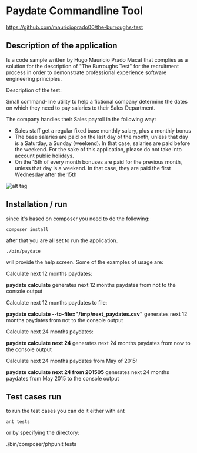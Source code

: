 Paydate Commandline Tool
=======

https://github.com/mauricioprado00/the-burroughs-test

Description of the application
------------------------------

Is a code sample written by Hugo Mauricio Prado Macat  that complies as a solution for the description of "The Burroughs Test" for the recruitment process in order to demonstrate professional experience software engineering principles.

Description of the test:

Small command-line utility to help a fictional company determine the dates on which they need to pay salaries to their Sales Department.

The company handles their Sales payroll in the following way:

* Sales staff get a regular fixed base monthly salary, plus a monthly bonus 
* The base salaries are paid on the last day of the month, unless that day is a Saturday, a Sunday (weekend). In that case, salaries are paid before the weekend. For the sake of this application,  please do not take into account public holidays. 
* On the 15th of every month bonuses are paid for the previous month, unless that day is a weekend. In that case, they are paid the first Wednesday after the 15th

![alt tag](https://raw.github.com/mauricioprado00/the-burroughs-test/master/diagram.png)


Installation / run
------------------
since it's based on composer you need to do the following:

    composer install

after that you are all set to run the application.


    ./bin/paydate


will provide the help screen. Some of the examples of usage are:

Calculate next 12 months paydates:

**paydate calculate**    generates next 12 months paydates from not to the console output                                                                                               

Calculate next 12 months paydates to file:

**paydate calculate --to-file="/tmp/next_paydates.csv"**    generates next 12 months paydates from not to the console output                                                            

Calculate next 24 months paydates:

**paydate calculate next 24** generates next 24 months paydates from now to the console output                                                                                       

Calculate next 24 months paydates from May of 2015:

**paydate calculate next 24 from 201505** generates next 24 months paydates from May 2015 to the console output    


Test cases run
---------------
to run the test cases you can do it either with ant 

    ant tests

or by specifying the directory:

   ./bin/composer/phpunit tests

